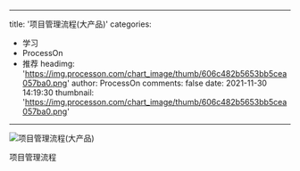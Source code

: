 
---
title: '项目管理流程(大产品)'
categories: 
 - 学习
 - ProcessOn
 - 推荐
headimg: 'https://img.processon.com/chart_image/thumb/606c482b5653bb5cea057ba0.png'
author: ProcessOn
comments: false
date: 2021-11-30 14:19:30
thumbnail: 'https://img.processon.com/chart_image/thumb/606c482b5653bb5cea057ba0.png'
---

<div>   
<img class="thumb" alt="项目管理流程(大产品)" src="https://img.processon.com/chart_image/thumb/606c482b5653bb5cea057ba0.png" referrerpolicy="no-referrer">
<p>项目管理流程</p>  
</div>
            